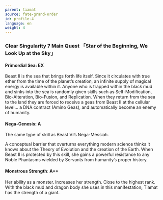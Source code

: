 ```yaml
---
parent: tiamat
source: fate-grand-order
id: profile-4
language: en
weight: 4
---
```


### Clear Singularity 7 Main Quest 「Star of the Beginning, We Look Up at the Sky」

#### Primordial Sea: EX

Beast II is the sea that brings forth life itself.
Since it circulates with true ether from the time of the planet’s creation, an infinite supply of magical energy is available within it.
Anyone who is trapped within the black mud and sinks into the sea is randomly given skills such as Self-Modification, Bio-Alteration, Bio-Fusion, and Replication. When they return from the sea to the land they are forced to receive a geas from Beast II at the cellular level… a DNA contract (Amino Geas), and automatically become an enemy of humanity.

#### Nega-Genesis: A

The same type of skill as Beast VI’s Nega-Messiah.

A conceptual barrier that overturns everything modern science thinks it knows about the Theory of Evolution and the creation of the Earth. When Beast II is protected by this skill, she gains a powerful resistance to any Noble Phantasms wielded by Servants from humanity’s proper history.

#### Monstrous Strength: A++

Her ability as a monster. Increases her strength.
Close to the highest rank. With the black mud and dragon body she uses in this manifestation, Tiamat has the strength of a giant.

